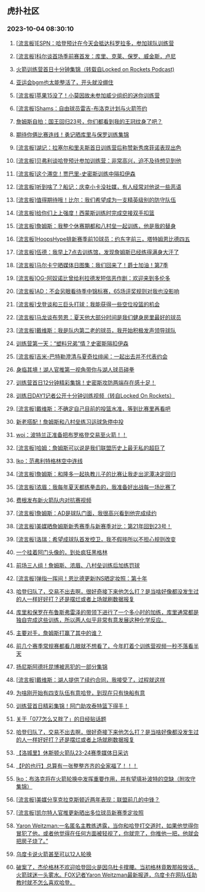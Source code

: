 ## 虎扑社区 
### 2023-10-04 08:30:10

1. [[流言板]ESPN：哈登预计在今天会抵达科罗拉多，参加球队训练营](https://bbs.hupu.com/62324633.html)

2. [[流言板]科尔谈首场季前赛首发：库里、克莱、保罗、威金斯，卢尼](https://bbs.hupu.com/62326109.html)

3. [火箭训练营首日十分钟集锦（转载自Locked on Rockets Podcast)](https://bbs.hupu.com/62325916.html)

4. [亚运会bgm也太能整活了，开头就没绷住](https://bbs.hupu.com/62322517.html)

5. [[流言板]苹果15没了！小莫因故未参加威少组织的迷你训练营](https://bbs.hupu.com/62326129.html)

6. [[流言板]Shams：自由球员雷吉-布洛克计划与火箭签约](https://bbs.hupu.com/62321698.html)

7. [詹姆斯自拍：国王回归23号，你们都看到我的王冠纹身了吧？](https://bbs.hupu.com/62322274.html)

8. [期待你俩比赛连线！勇记晒库里与保罗训练集锦](https://bbs.hupu.com/62326287.html)

9. [[流言板]湖记：拉塞尔和里夫斯首日训练营后称赞新秀席菲诺表现出色](https://bbs.hupu.com/62326271.html)

10. [[流言板]贝弗利谈哈登预计参加训练营：非常高兴，迫不及待想见到他](https://bbs.hupu.com/62324723.html)

11. [[流言板]这个滞空！贾巴里-史密斯训练中隔扣伊森](https://bbs.hupu.com/62326232.html)

12. [[流言板]听到啥了？船记：庆幸小卡没社媒，有人经常对他说一些恶语](https://bbs.hupu.com/62326147.html)

13. [[流言板]值得期待哦！比尔：我们希望成为一支精英级别的防守队伍](https://bbs.hupu.com/62326214.html)

14. [[流言板]给你们上上强度！西蒙斯训练时完成空接双手扣篮](https://bbs.hupu.com/62326187.html)

15. [[流言板]詹姆斯：我整个休赛期都和八村垒一起训练，他是我的替身](https://bbs.hupu.com/62323232.html)

16. [[流言板]HoopsHype排新赛季前10球员：约东字前三，塔特姆恩比德四五](https://bbs.hupu.com/62324462.html)

17. [[流言板]伍德：我早上7点去训练馆，发现詹姆斯已经练得满身大汗了](https://bbs.hupu.com/62322519.html)

18. [[流言板]马尔卡宁晒媒体日图集：我们回来了！爵士加油！第7季](https://bbs.hupu.com/62326298.html)

19. [[流言板]OG-阿奴诺比曾给利拉德发短信恶作剧：欢迎来到多伦多](https://bbs.hupu.com/62323940.html)

20. [[流言板]AD：不会另眼看待季中锦标赛，65场评奖规则对我也没影响](https://bbs.hupu.com/62323925.html)

21. [[流言板]戈登谈和三巨头打球：我能获得一些空位投篮的机会](https://bbs.hupu.com/62326170.html)

22. [[流言板]马龙谈布劳恩：夏天他大部分时间是我们健身房里最好的球员](https://bbs.hupu.com/62326308.html)

23. [[流言板]戴维斯：我是队内第二老的球员，我开始积极发声领导球队](https://bbs.hupu.com/62322670.html)

24. [训练营第一天：“塑料兄弟”情？史密斯隔扣伊森](https://bbs.hupu.com/62324866.html)

25. [[流言板]吉米-巴特勒澄清与夏奇拉绯闻：一起出去并不代表约会](https://bbs.hupu.com/62324708.html)

26. [身临其境！湖人官推第一视角带你与湖人球员碰拳](https://bbs.hupu.com/62324611.html)

27. [训练营首日12分钟精彩集锦！史密斯攻防两端存在感十足！](https://bbs.hupu.com/62326437.html)

28. [训练日DAY1记者公开十分钟训练视频（转自Locked On Rockets）](https://bbs.hupu.com/62326009.html)

29. [[流言板]戴维斯：不确定自己目前的投篮水准，等到比赛里再看吧](https://bbs.hupu.com/62323763.html)

30. [新老搭配！詹姆斯和八村垒练习运球急停中投](https://bbs.hupu.com/62326570.html)

31. [woj：波特兰正准备把布罗格登交易至火箭！！](https://bbs.hupu.com/62326552.html)

32. [[流言板]哈姆：詹姆斯可以说是我们联盟历史上最无私的超巨了](https://bbs.hupu.com/62320303.html)

33. [Iko：范弗利特格林空中连线](https://bbs.hupu.com/62324776.html)

34. [[流言板]詹姆斯：和隆多一起执教儿子的比赛让我走出泥潭决定回归](https://bbs.hupu.com/62321025.html)

35. [[流言板]浓眉：我每年夏天都练拳击的，我准备好出战每一场比赛了](https://bbs.hupu.com/62323855.html)

36. [费根发布新火箭队内对抗赛视频](https://bbs.hupu.com/62324750.html)

37. [[流言板]詹姆斯：AD是球队门面，我很高兴看到他完成续约](https://bbs.hupu.com/62321947.html)

38. [[流言板]美媒晒詹姆斯新秀赛季与新赛季对比：第21年回到23号！](https://bbs.hupu.com/62323794.html)

39. [[流言板]洛瑞：希望成球队首发控卫，我不假摔所以不担心规则改变](https://bbs.hupu.com/62324008.html)

40. [一个挂着阿门头像的，到处疯狂黑格林](https://bbs.hupu.com/62326019.html)

41. [前场三人组！詹姆斯、浓眉、八村垒训练后加练罚球](https://bbs.hupu.com/62326594.html)

42. [[流言板]弹指一挥间！恩比德更新INS晒定妆照：第十年](https://bbs.hupu.com/62326603.html)

43. [哈登归队了，交易不出去啊，很好奇接下来他怎么打？是当啥好像都没发生过的人一样好好打？还是摆烂或者上场就刷数据报复](https://bbs.hupu.com/62325917.html)

44. [库里和保罗在布鲁斯弗雷泽的带领下进行了一个多小时的加练，库里通常都是独自完成这些训练，所以两人似乎非常有意发展这种化学反应。](https://bbs.hupu.com/62326210.html)

45. [主要对手，詹姆斯打赢了其中的谁？](https://bbs.hupu.com/62326350.html)

46. [前几个赛季常规赛都看几眼就不想看了，今年盯着个训练营视频一秒不落看半天](https://bbs.hupu.com/62326093.html)

47. [扬尼斯阿德托昆博被恶犯的一部分集锦](https://bbs.hupu.com/62321889.html)

48. [[流言板]戴维斯：湖人提供了续约合同，我接受了，过程就这样](https://bbs.hupu.com/62323368.html)

49. [为啥刚开始有四支队伍有意哈登，到现在只有快船有意](https://bbs.hupu.com/62326046.html)

50. [训练营首日精彩集锦！阿门助攻泰特篮下得手！](https://bbs.hupu.com/62326380.html)

51. [关于「077怎么又胖了」的日经贴话题](https://bbs.hupu.com/62326351.html)

52. [哈登归队了，交易不出去啊，很好奇接下来他怎么打？是当啥好像都没发生过的人一样好好打？还是摆烂或者上场就刷数据报复](https://bbs.hupu.com/62325909.html)

53. [【洛城里】休斯顿火箭队23-24赛季媒体日采访](https://bbs.hupu.com/62322587.html)

54. [【P的也行】总算有一张整整齐齐的全家福了！！！](https://bbs.hupu.com/62326268.html)

55. [Iko：布洛克将在火箭轮换中发挥重要作用，并有望填补波特的空缺（附攻守集锦）](https://bbs.hupu.com/62322687.html)

56. [[流言板]美媒分享克拉克斯顿近两年表现：联盟前几的中锋？](https://bbs.hupu.com/62323768.html)

57. [[流言板]凯尔特人官推更新晒出多位球员新赛季定妆照](https://bbs.hupu.com/62323864.html)

58. [Yaron Weitzman:一名匿名主教练透露，当你和哈登打交道时，如果他觉得你冒犯了他，或者他觉得在任何方面被轻视了，你就完了，你推他一把，他就会把房子烧了。”](https://bbs.hupu.com/62325634.html)

59. [乌度卡说火箭甚至可以12人轮换](https://bbs.hupu.com/62326151.html)

60. [破案了，杰伦格林不欢迎哈登回火是因乌杜卡撑腰。当初格林竟敢那般放话，火箭球迷一头雾水。FOX记者Yaron Weitzman最新报道，乌度卡在网队任助教时就不怎么喜欢哈登。](https://bbs.hupu.com/62326032.html)

